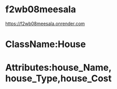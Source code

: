 # f2wb08meesala
https://f2wb08meesala.onrender.com

# ClassName:House
# Attributes:house_Name, house_Type,house_Cost
